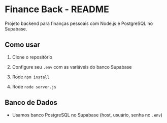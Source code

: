 # Finance Back - README

Projeto backend para finanças pessoais com Node.js e PostgreSQL no Supabase.

## Como usar

1. Clone o repositório

2. Configure seu `.env` com as variáveis do banco Supabase

3. Rode `npm install`

4. Rode `node server.js`

## Banco de Dados

- Usamos banco PostgreSQL no Supabase (host, usuário, senha no `.env`)


